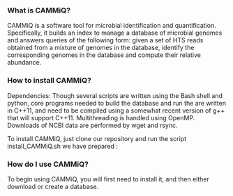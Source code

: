 ### What is CAMMiQ?

CAMMiQ is a software tool for microbial identification and quantification. Specifically, it builds an index to manage a database of microbial genomes and 
answers queries of the following form: given a set of HTS reads obtained from a mixture of genomes in the database,
identify the corresponding genomes in the database and compute their relative abundance.

### How to install CAMMiQ?
Dependencies: Though several scripts are written using the Bash shell and python, core programs needed to build the database and run the are written in C++11, and need to be compiled using a somewhat recent version of g++ that will support C++11. Multithreading is handled using OpenMP. Downloads of NCBI data are performed by wget and rsync.

To install CAMMiQ, just clone our repository and run the script install_CAMMiQ.sh we have prepared :

### How do I use CAMMiQ?
To begin using CAMMiQ, you will first need to install it, and then either download or create a database.
